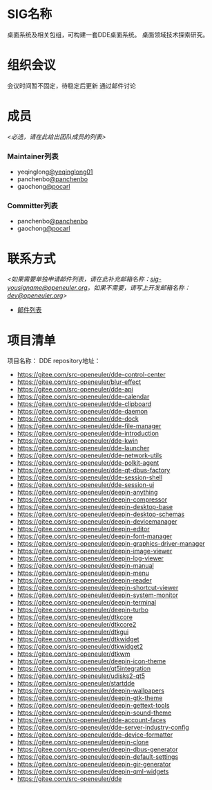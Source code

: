 # SIG名称

桌面系统及相关包组，可构建一套DDE桌面系统。
桌面领域技术探索研究。


# 组织会议

会议时间暂不固定，待稳定后更新
通过邮件讨论



# 成员

*<必选，请在此给出团队成员的列表>*

### Maintainer列表

- yeqinglong[@yeqinglong01](https://gitee.com/yeqinglong01)
- panchenbo[@panchenbo](https://gitee.com/panchenbo)
- gaochong[@pocarl](https://gitee.com/pocarl)


### Committer列表

- panchenbo[@panchenbo](https://gitee.com/panchenbo)
- gaochong[@pocarl](https://gitee.com/pocarl)



# 联系方式

*<如果需要单独申请邮件列表，请在此补充邮箱名称：sig-yousigname@openeuler.org。如果不需要，请写上开发邮箱名称：dev@openeuler.org>*

- [邮件列表](dev@openeuler.org)


# 项目清单

项目名称：
DDE
repository地址：

  - https://gitee.com/src-openeuler/dde-control-center
  - https://gitee.com/src-openeuler/blur-effect
  - https://gitee.com/src-openeuler/dde-api
  - https://gitee.com/src-openeuler/dde-calendar
  - https://gitee.com/src-openeuler/dde-clipboard
  - https://gitee.com/src-openeuler/dde-daemon
  - https://gitee.com/src-openeuler/dde-dock
  - https://gitee.com/src-openeuler/dde-file-manager
  - https://gitee.com/src-openeuler/dde-introduction
  - https://gitee.com/src-openeuler/dde-kwin
  - https://gitee.com/src-openeuler/dde-launcher
  - https://gitee.com/src-openeuler/dde-network-utils
  - https://gitee.com/src-openeuler/dde-polkit-agent
  - https://gitee.com/src-openeuler/dde-qt-dbus-factory
  - https://gitee.com/src-openeuler/dde-session-shell
  - https://gitee.com/src-openeuler/dde-session-ui
  - https://gitee.com/src-openeuler/deepin-anything
  - https://gitee.com/src-openeuler/deepin-compressor
  - https://gitee.com/src-openeuler/deepin-desktop-base
  - https://gitee.com/src-openeuler/deepin-desktop-schemas
  - https://gitee.com/src-openeuler/deepin-devicemanager
  - https://gitee.com/src-openeuler/deepin-editor
  - https://gitee.com/src-openeuler/deepin-font-manager
  - https://gitee.com/src-openeuler/deepin-graphics-driver-manager
  - https://gitee.com/src-openeuler/deepin-image-viewer
  - https://gitee.com/src-openeuler/deepin-log-viewer
  - https://gitee.com/src-openeuler/deepin-manual
  - https://gitee.com/src-openeuler/deepin-menu
  - https://gitee.com/src-openeuler/deepin-reader
  - https://gitee.com/src-openeuler/deepin-shortcut-viewer
  - https://gitee.com/src-openeuler/deepin-system-monitor
  - https://gitee.com/src-openeuler/deepin-terminal
  - https://gitee.com/src-openeuler/deepin-turbo
  - https://gitee.com/src-openeuler/dtkcore
  - https://gitee.com/src-openeuler/dtkcore2
  - https://gitee.com/src-openeuler/dtkgui
  - https://gitee.com/src-openeuler/dtkwidget
  - https://gitee.com/src-openeuler/dtkwidget2
  - https://gitee.com/src-openeuler/dtkwm
  - https://gitee.com/src-openeuler/deepin-icon-theme
  - https://gitee.com/src-openeuler/qt5integration
  - https://gitee.com/src-openeuler/udisks2-qt5
  - https://gitee.com/src-openeuler/startdde
  - https://gitee.com/src-openeuler/deepin-wallpapers
  - https://gitee.com/src-openeuler/deepin-gtk-theme
  - https://gitee.com/src-openeuler/deepin-gettext-tools
  - https://gitee.com/src-openeuler/deepin-sound-theme
  - https://gitee.com/src-openeuler/dde-account-faces
  - https://gitee.com/src-openeuler/dde-server-industry-config
  - https://gitee.com/src-openeuler/dde-device-formatter
  - https://gitee.com/src-openeuler/deepin-clone
  - https://gitee.com/src-openeuler/deepin-dbus-generator
  - https://gitee.com/src-openeuler/deepin-default-settings
  - https://gitee.com/src-openeuler/deepin-gir-generator
  - https://gitee.com/src-openeuler/deepin-qml-widgets
  - https://gitee.com/src-openeuler/dde
